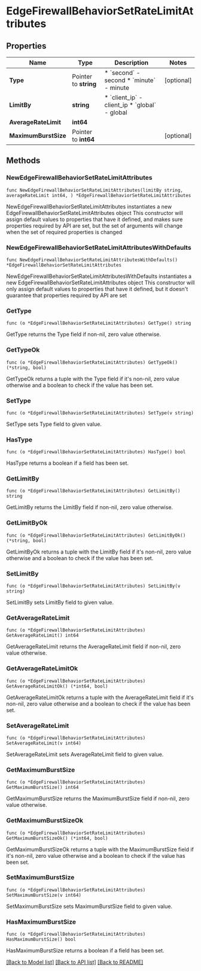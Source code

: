 # EdgeFirewallBehaviorSetRateLimitAttributes

## Properties

Name | Type | Description | Notes
------------ | ------------- | ------------- | -------------
**Type** | Pointer to **string** | * &#x60;second&#x60; - second * &#x60;minute&#x60; - minute | [optional] 
**LimitBy** | **string** | * &#x60;client_ip&#x60; - client_ip * &#x60;global&#x60; - global | 
**AverageRateLimit** | **int64** |  | 
**MaximumBurstSize** | Pointer to **int64** |  | [optional] 

## Methods

### NewEdgeFirewallBehaviorSetRateLimitAttributes

`func NewEdgeFirewallBehaviorSetRateLimitAttributes(limitBy string, averageRateLimit int64, ) *EdgeFirewallBehaviorSetRateLimitAttributes`

NewEdgeFirewallBehaviorSetRateLimitAttributes instantiates a new EdgeFirewallBehaviorSetRateLimitAttributes object
This constructor will assign default values to properties that have it defined,
and makes sure properties required by API are set, but the set of arguments
will change when the set of required properties is changed

### NewEdgeFirewallBehaviorSetRateLimitAttributesWithDefaults

`func NewEdgeFirewallBehaviorSetRateLimitAttributesWithDefaults() *EdgeFirewallBehaviorSetRateLimitAttributes`

NewEdgeFirewallBehaviorSetRateLimitAttributesWithDefaults instantiates a new EdgeFirewallBehaviorSetRateLimitAttributes object
This constructor will only assign default values to properties that have it defined,
but it doesn't guarantee that properties required by API are set

### GetType

`func (o *EdgeFirewallBehaviorSetRateLimitAttributes) GetType() string`

GetType returns the Type field if non-nil, zero value otherwise.

### GetTypeOk

`func (o *EdgeFirewallBehaviorSetRateLimitAttributes) GetTypeOk() (*string, bool)`

GetTypeOk returns a tuple with the Type field if it's non-nil, zero value otherwise
and a boolean to check if the value has been set.

### SetType

`func (o *EdgeFirewallBehaviorSetRateLimitAttributes) SetType(v string)`

SetType sets Type field to given value.

### HasType

`func (o *EdgeFirewallBehaviorSetRateLimitAttributes) HasType() bool`

HasType returns a boolean if a field has been set.

### GetLimitBy

`func (o *EdgeFirewallBehaviorSetRateLimitAttributes) GetLimitBy() string`

GetLimitBy returns the LimitBy field if non-nil, zero value otherwise.

### GetLimitByOk

`func (o *EdgeFirewallBehaviorSetRateLimitAttributes) GetLimitByOk() (*string, bool)`

GetLimitByOk returns a tuple with the LimitBy field if it's non-nil, zero value otherwise
and a boolean to check if the value has been set.

### SetLimitBy

`func (o *EdgeFirewallBehaviorSetRateLimitAttributes) SetLimitBy(v string)`

SetLimitBy sets LimitBy field to given value.


### GetAverageRateLimit

`func (o *EdgeFirewallBehaviorSetRateLimitAttributes) GetAverageRateLimit() int64`

GetAverageRateLimit returns the AverageRateLimit field if non-nil, zero value otherwise.

### GetAverageRateLimitOk

`func (o *EdgeFirewallBehaviorSetRateLimitAttributes) GetAverageRateLimitOk() (*int64, bool)`

GetAverageRateLimitOk returns a tuple with the AverageRateLimit field if it's non-nil, zero value otherwise
and a boolean to check if the value has been set.

### SetAverageRateLimit

`func (o *EdgeFirewallBehaviorSetRateLimitAttributes) SetAverageRateLimit(v int64)`

SetAverageRateLimit sets AverageRateLimit field to given value.


### GetMaximumBurstSize

`func (o *EdgeFirewallBehaviorSetRateLimitAttributes) GetMaximumBurstSize() int64`

GetMaximumBurstSize returns the MaximumBurstSize field if non-nil, zero value otherwise.

### GetMaximumBurstSizeOk

`func (o *EdgeFirewallBehaviorSetRateLimitAttributes) GetMaximumBurstSizeOk() (*int64, bool)`

GetMaximumBurstSizeOk returns a tuple with the MaximumBurstSize field if it's non-nil, zero value otherwise
and a boolean to check if the value has been set.

### SetMaximumBurstSize

`func (o *EdgeFirewallBehaviorSetRateLimitAttributes) SetMaximumBurstSize(v int64)`

SetMaximumBurstSize sets MaximumBurstSize field to given value.

### HasMaximumBurstSize

`func (o *EdgeFirewallBehaviorSetRateLimitAttributes) HasMaximumBurstSize() bool`

HasMaximumBurstSize returns a boolean if a field has been set.


[[Back to Model list]](../README.md#documentation-for-models) [[Back to API list]](../README.md#documentation-for-api-endpoints) [[Back to README]](../README.md)


